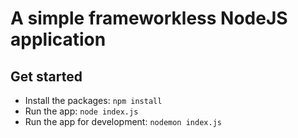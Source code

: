# A simple frameworkless NodeJS application

## Get started
- Install the packages: `npm install`
- Run the app: `node index.js`
- Run the app for development: `nodemon index.js`
